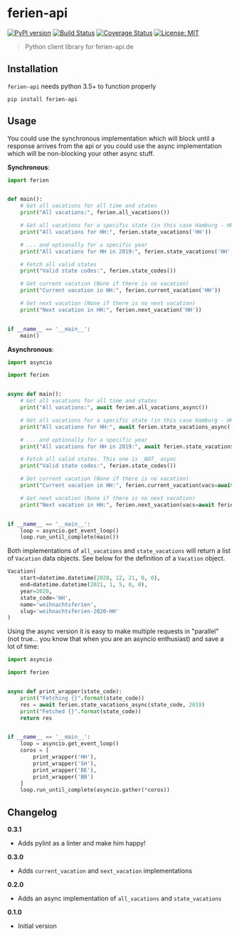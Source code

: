 # ferien-api

[![PyPI version](https://badge.fury.io/py/ferien-api.svg)](https://badge.fury.io/py/ferien-api)
[![Build Status](https://travis-ci.org/HazardDede/ferien-api.svg?branch=master)](https://travis-ci.org/HazardDede/ferien-api)
[![Coverage Status](https://coveralls.io/repos/github/HazardDede/ferien-api/badge.svg?branch=master)](https://coveralls.io/github/HazardDede/ferien-api?branch=master)
[![License: MIT](https://img.shields.io/badge/License-MIT-yellow.svg)](https://opensource.org/licenses/MIT)

> Python client library for ferien-api.de

## Installation

`ferien-api` needs python 3.5+ to function properly

```
pip install ferien-api
```

## Usage

You could use the synchronous implementation which will block until a response arrives from the api
or you could use the async implementation which will be non-blocking your other async stuff.

**Synchronous**:

```python
import ferien


def main():
    # Get all vacations for all time and states
    print("All vacations:", ferien.all_vacations())

    # Get all vacations for a specific state (in this case Hamburg - HH) ...
    print("All vacations for HH:", ferien.state_vacations('HH'))

    # ... and optionally for a specific year
    print("All vacations for HH in 2019:", ferien.state_vacations('HH', 2019))

    # Fetch all valid states
    print("Valid state codes:", ferien.state_codes())

    # Get current vacation (None if there is no vacation)
    print("Current vacation in HH:", ferien.current_vacation('HH'))

    # Get next vacation (None if there is no next vacation)
    print("Next vacation in HH:", ferien.next_vacation('HH'))


if __name__ == '__main__':
    main()

```

**Asynchronous**:

```python
import asyncio

import ferien


async def main():
    # Get all vacations for all time and states
    print("All vacations:", await ferien.all_vacations_async())

    # Get all vacations for a specific state (in this case Hamburg - HH) ...
    print("All vacations for HH:", await ferien.state_vacations_async('HH'))

    # ... and optionally for a specific year
    print("All vacations for HH in 2019:", await ferien.state_vacations_async('HH', 2019))

    # Fetch all valid states. This one is _NOT_ async
    print("Valid state codes:", ferien.state_codes())

    # Get current vacation (None if there is no vacation)
    print("Current vacation in HH:", ferien.current_vacation(vacs=await ferien.state_vacations_async('HH')))

    # Get next vacation (None if there is no next vacation)
    print("Next vacation in HH:", ferien.next_vacation(vacs=await ferien.state_vacations_async('HH')))


if __name__ == '__main__':
    loop = asyncio.get_event_loop()
    loop.run_until_complete(main())

```

Both implementations of `all_vacations` and `state_vacations` will return a list of `Vacation` data objects.
See below for the definition of a `Vacation` object.

```python
Vacation(
    start=datetime.datetime(2020, 12, 21, 0, 0),
    end=datetime.datetime(2021, 1, 5, 0, 0),
    year=2020,
    state_code='HH',
    name='weihnachtsferien',
    slug='weihnachtsferien-2020-HH'
)
```

Using the async version it is easy to make multiple requests in "parallel" (not true... you know that when you are
an asyncio enthusiast) and save a lot of time:

```python
import asyncio

import ferien


async def print_wrapper(state_code):
    print("Fetching {}".format(state_code))
    res = await ferien.state_vacations_async(state_code, 2019)
    print("Fetched {}".format(state_code))
    return res


if __name__ == '__main__':
    loop = asyncio.get_event_loop()
    coros = [
        print_wrapper('HH'),
        print_wrapper('SH'),
        print_wrapper('BE'),
        print_wrapper('BB')
    ]
    loop.run_until_complete(asyncio.gather(*coros))

```

## Changelog

**0.3.1**
* Adds pylint as a linter and make him happy!

**0.3.0**
* Adds `current_vacation` and `next_vacation` implementations

**0.2.0**
* Adds an async implementation of `all_vacations` and `state_vacations`

**0.1.0**
* Initial version